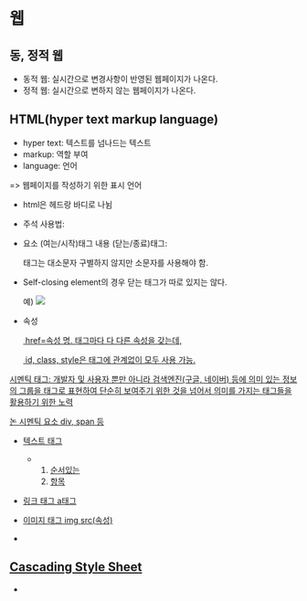 # 웹

## 동, 정적 웹

- 동적 웹: 실시간으로 변경사항이 반영된  웹페이지가 나온다.
- 정적 웹: 실시간으로 변하지 않는 웹페이지가 나온다.



## HTML(hyper text markup language)

- hyper text: 텍스트를 넘나드는 텍스트
- markup: 역할 부여
- language: 언어

=> 웹페이지를 작성하기 위한 표시 언어



- html은 헤드랑 바디로 나뉨
- 주석 사용법: <!--하고싶은 말-->

- 요소 (여는/시작)태그 내용 (닫는/종료)태그:

  태그는 대소문자 구별하지 않지만 소문자를 사용해야 함.



- Self-closing element의 경우 닫는 태그가 따로 있지는 않다.

  예) <img src="url"/>



- 속성

  <a href="google.com">

  ​		href=속성 명. 태그마다 다 다른 속성을 갖는데,

  ​		id, class, style은 태그에 관계없이 모두 사용 가능.



시멘틱 태그: 개발자 및 사용자 뿐만 아니라 검색엔진(구글, 네이버) 등에 의미 있는 정보의 그룹을 태그로 표현하여 단순히 보여주기 위한 것을 넘어서 의미를 가지는 태그들을 활용하기 위한 노력

논 시멘틱 요소 div, span 등



- 텍스트 태그

  - <ol>
        <li>순서있는</li>
        <li>항목</li>
    </ol>

- 링크 태그  a태그

- 이미지 태그 img src(속성)

  

- 







## Cascading Style Sheet

- 